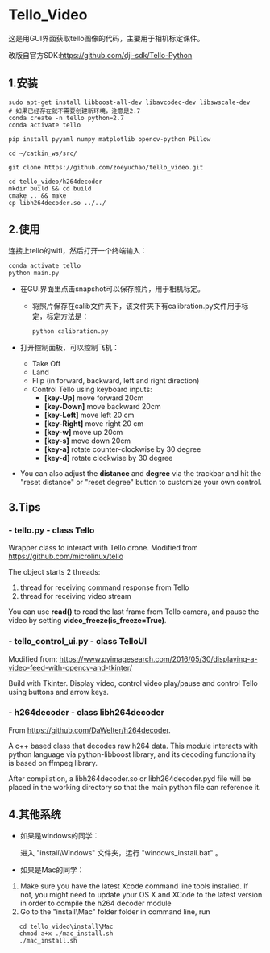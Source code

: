 # Tello_Video

这是用GUI界面获取tello图像的代码，主要用于相机标定课件。

改版自官方SDK:https://github.com/dji-sdk/Tello-Python

## 1.安装

```
sudo apt-get install libboost-all-dev libavcodec-dev libswscale-dev
# 如果已经存在就不需要创建新环境，注意是2.7
conda create -n tello python=2.7
conda activate tello

pip install pyyaml numpy matplotlib opencv-python Pillow

cd ~/catkin_ws/src/

git clone https://github.com/zoeyuchao/tello_video.git

cd tello_video/h264decoder
mkdir build && cd build
cmake .. && make
cp libh264decoder.so ../../
```

## 2.使用

连接上tello的wifi，然后打开一个终端输入：

```
conda activate tello
python main.py
```

- 在GUI界面里点击snapshot可以保存照片，用于相机标定。

  - 将照片保存在calib文件夹下，该文件夹下有calibration.py文件用于标定，标定方法是：

    ```
    python calibration.py
    ```

- 打开控制面板，可以控制飞机：

  - Take Off
  - Land
  - Flip (in forward, backward, left and right direction)
  - Control Tello using keyboard inputs:
      - **[key-Up]** move forward 20cm
      - **[key-Down]** move backward 20cm
      - **[key-Left]** move left 20 cm
      - **[key-Right]** move right 20 cm
      - **[key-w]** move up 20cm
      - **[key-s]** move down 20cm
      - **[key-a]** rotate counter-clockwise by 30 degree
      - **[key-d]** rotate clockwise by 30 degree

- You can also adjust the **distance** and **degree** via the trackbar and hit the "reset distance" or "reset degree" button to customize your own control.

## 3.Tips

### -  tello.py - class Tello

Wrapper class to interact with Tello drone.
Modified from <https://github.com/microlinux/tello>

The object starts 2 threads:

 1. thread for receiving command response from Tello
 2. thread for receiving video stream

You can use **read()** to read the last frame from Tello camera, and pause the video by setting **video_freeze(is_freeze=True)**.

### - tello_control_ui.py - class TelloUI

Modified from: https://www.pyimagesearch.com/2016/05/30/displaying-a-video-feed-with-opencv-and-tkinter/

Build with Tkinter. Display video, control video play/pause and control Tello using buttons and arrow keys.

### - h264decoder - class libh264decoder

From <https://github.com/DaWelter/h264decoder>.

A c++ based class that decodes raw h264 data. This module interacts with python language via python-libboost library, and its decoding functionality is based on ffmpeg library. 

After compilation, a libh264decoder.so or libh264decoder.pyd file will be placed in the working directory so that the main python file can reference it. 

## 4.其他系统

- 如果是windows的同学：

	进入 "install\Windows" 文件夹，运行 "windows_install.bat" 。

- 如果是Mac的同学：

1. Make sure you have the latest Xcode command line tools installed. If not, you might need to update your OS X and XCode to the latest version in order to compile the h264 decoder module
2. Go to the "install\Mac" folder folder in command line, run

```
   cd tello_video\install\Mac
   chmod a+x ./mac_install.sh
   ./mac_install.sh
```
